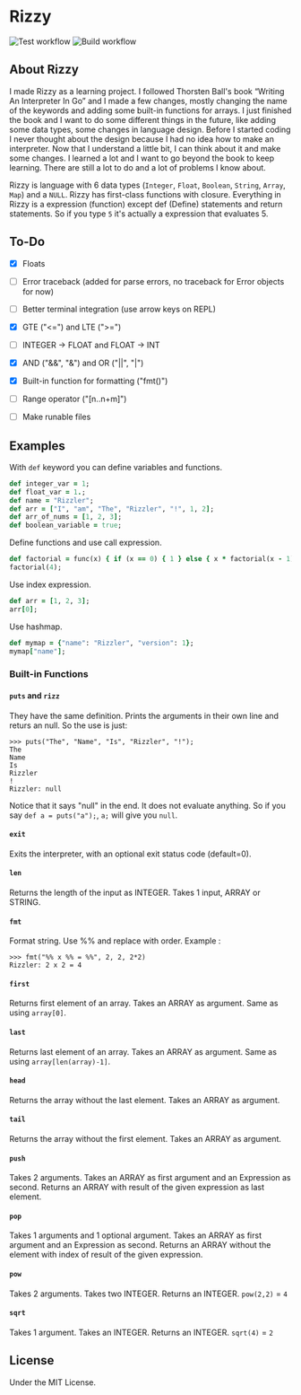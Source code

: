 # Rizzy

![Test workflow](https://github.com/batt0s/rizzy/actions/workflows/test.yml/badge.svg)
![Build workflow](https://github.com/batt0s/rizzy/actions/workflows/build.yml/badge.svg)

## About Rizzy 

I made Rizzy as a learning project. I followed Thorsten Ball's book “Writing An Interpreter In Go” and I made a few changes, mostly changing the name of the keywords and adding some built-in functions for arrays. I just finished the book and I want to do some different things in the future, like adding some data types, some changes in language design. Before I started coding I never thought about the design because I had no idea how to make an interpreter. Now that I understand a little bit, I can think about it and make some changes. I learned a lot and I want to go beyond the book to keep learning. There are still a lot to do and a lot of problems I know about.

Rizzy is language with 6 data types (`Integer`, `Float`, `Boolean`, `String`, `Array`, `Map`) and a `NULL`. Rizzy has first-class functions with closure. Everything in Rizzy is a expression (function) except def (Define) statements and return statements. So if you type `5` it's actually a expression that evaluates 5. 

## To-Do

- [x] Floats
- [ ] Error traceback (added for parse errors, no traceback for Error objects for now)
- [ ] Better terminal integration (use arrow keys on REPL)
- [x] GTE ("<=") and LTE (">=")
- [ ] INTEGER -> FLOAT and FLOAT -> INT
- [x] AND ("&&", "&") and OR ("||", "|")
- [x] Built-in function for formatting ("fmt()")
- [ ] Range operator ("[n..n+m]")
- [ ] Make runable files



## Examples

With `def` keyword you can define variables and functions. 

```rb
def integer_var = 1;
def float_var = 1.;
def name = "Rizzler";
def arr = ["I", "am", "The", "Rizzler", "!", 1, 2];
def arr_of_nums = [1, 2, 3];
def boolean_variable = true;
```

Define functions and use call expression.

```rb
def factorial = func(x) { if (x == 0) { 1 } else { x * factorial(x - 1) } };
factorial(4);
```

Use index expression.

```rb
def arr = [1, 2, 3];
arr[0];
```

Use hashmap.

```rb
def mymap = {"name": "Rizzler", "version": 1};
mymap["name"];
```

### Built-in Functions

#### `puts` and `rizz`

They have the same definition.
Prints the arguments in their own line and returs an null. So the use is just:

```
>>> puts("The", "Name", "Is", "Rizzler", "!");
The
Name
Is
Rizzler
!
Rizzler: null
```

Notice that it says "null" in the end. It does not evaluate anything. So if you say `def a = puts("a");`, `a;` will give you `null`.

#### `exit`

Exits the interpreter, with an optional exit status code (default=0).


#### `len`

Returns the length of the input as INTEGER. Takes 1 input, ARRAY or STRING.

#### `fmt`

Format string. Use %% and replace with order. Example : 
```
>>> fmt("%% x %% = %%", 2, 2, 2*2)
Rizzler: 2 x 2 = 4
```

#### `first`

Returns first element of an array. Takes an ARRAY as argument. Same as using `array[0]`.


#### `last`

Returns last element of an array. Takes an ARRAY as argument. Same as using `array[len(array)-1]`.

#### `head`

Returns the array without the last element. Takes an ARRAY as argument. 


#### `tail`

Returns the array without the first element. Takes an ARRAY as argument. 


#### `push`

Takes 2 arguments. Takes an ARRAY as first argument and an Expression as second. Returns an ARRAY with result of the given expression as last element.


#### `pop`

Takes 1 arguments and 1 optional argument. Takes an ARRAY as first argument and an Expression as second. Returns an ARRAY without the element with index of result of the given expression.

#### `pow`

Takes 2 arguments. Takes two INTEGER. Returns an INTEGER. `pow(2,2)` = `4`

#### `sqrt`

Takes 1 argument. Takes an INTEGER. Returns an INTEGER. `sqrt(4)` = `2`

## License

Under the MIT License.